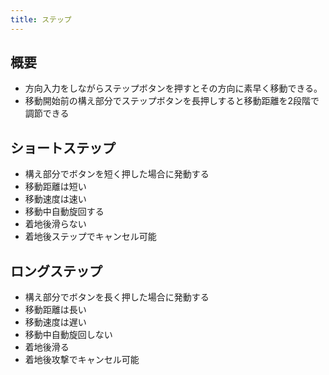 ```yaml
---
title: ステップ
---
```


## 概要
* 方向入力をしながらステップボタンを押すとその方向に素早く移動できる。
* 移動開始前の構え部分でステップボタンを長押しすると移動距離を2段階で調節できる

## ショートステップ
* 構え部分でボタンを短く押した場合に発動する
* 移動距離は短い
* 移動速度は速い
* 移動中自動旋回する
* 着地後滑らない
* 着地後ステップでキャンセル可能

## ロングステップ
* 構え部分でボタンを長く押した場合に発動する
* 移動距離は長い
* 移動速度は遅い
* 移動中自動旋回しない
* 着地後滑る
* 着地後攻撃でキャンセル可能


